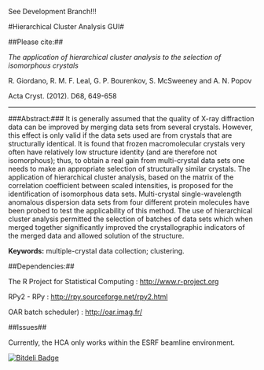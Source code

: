 
See Development Branch!!!

#Hierarchical Cluster Analysis GUI#

##Please cite:##

*The application of hierarchical cluster analysis to the selection of isomorphous crystals*

R. Giordano, R. M. F. Leal, G. P. Bourenkov, S. McSweeney and A. N. Popov

Acta Cryst. (2012). D68, 649-658
*********************************

###Abstract:###
It is generally assumed that the quality of X-ray diffraction data can be improved by merging data sets from several crystals. However, this effect is only valid if the data sets used are from crystals that are structurally identical. It is found that frozen macromolecular crystals very often have relatively low structure identity (and are therefore not isomorphous); thus, to obtain a real gain from multi-crystal data sets one needs to make an appropriate selection of structurally similar crystals. The application of hierarchical cluster analysis, based on the matrix of the correlation coefficient between scaled intensities, is proposed for the identification of isomorphous data sets. Multi-crystal single-wavelength anomalous dispersion data sets from four different protein molecules have been probed to test the applicability of this method. The use of hierarchical cluster analysis permitted the selection of batches of data sets which when merged together significantly improved the crystallographic indicators of the merged data and allowed solution of the structure.

**Keywords:** multiple-crystal data collection; clustering.

##Dependencies:##

The R Project for Statistical Computing : http://www.r-project.org

RPy2 - RPy : http://rpy.sourceforge.net/rpy2.html

OAR batch scheduler) : http://oar.imag.fr/

##Issues##

Currently, the HCA only works within the ESRF beamline environment.


[![Bitdeli Badge](https://d2weczhvl823v0.cloudfront.net/ricleal/hca/trend.png)](https://bitdeli.com/free "Bitdeli Badge")

